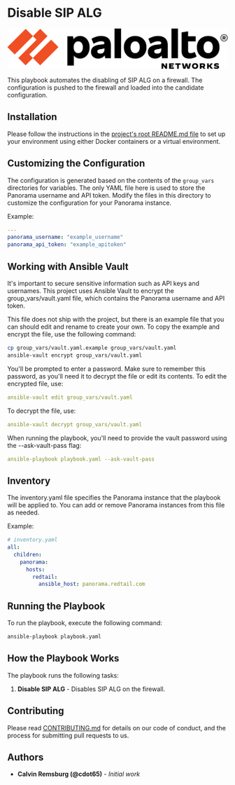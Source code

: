 # Disable SIP ALG

![Palo Alto Networks](../../../images/paloaltonetworks_logo.png)

This playbook automates the disabling of SIP ALG on a firewall. The configuration is pushed to the firewall and loaded into the candidate configuration.

## Installation

Please follow the instructions in the [project's root README.md file](../../../README.md) to set up your environment using either Docker containers or a virtual environment.

## Customizing the Configuration

The configuration is generated based on the contents of the `group_vars` directories for variables. The only YAML file here is used to store the Panorama username and API token. Modify the files in this directory to customize the configuration for your Panorama instance.

Example:

```yaml
---
panorama_username: "example_username"
panorama_api_token: "example_apitoken"
```

## Working with Ansible Vault

It's important to secure sensitive information such as API keys and usernames. This project uses Ansible Vault to encrypt the group_vars/vault.yaml file, which contains the Panorama username and API token.

This file does not ship with the project, but there is an example file that you can should edit and rename to create your own. To copy the example and encrypt the file, use the following command:

```bash
cp group_vars/vault.yaml.example group_vars/vault.yaml
ansible-vault encrypt group_vars/vault.yaml
```

You'll be prompted to enter a password. Make sure to remember this password, as you'll need it to decrypt the file or edit its contents. To edit the encrypted file, use:

```yaml
ansible-vault edit group_vars/vault.yaml
```

To decrypt the file, use:

```yaml
ansible-vault decrypt group_vars/vault.yaml
```

When running the playbook, you'll need to provide the vault password using the --ask-vault-pass flag:

```yaml
ansible-playbook playbook.yaml --ask-vault-pass
```

## Inventory

The inventory.yaml file specifies the Panorama instance that the playbook will be applied to. You can add or remove Panorama instances from this file as needed.

Example:

```yaml
# inventory.yaml
all:
  children:
    panorama:
      hosts:
        redtail:
          ansible_host: panorama.redtail.com
```

## Running the Playbook

To run the playbook, execute the following command:

```bash
ansible-playbook playbook.yaml
```

## How the Playbook Works

The playbook runs the following tasks:

1. **Disable SIP ALG** - Disables SIP ALG on the firewall.

## Contributing

Please read [CONTRIBUTING.md](../../../CONTRIBUTING.md) for details on our code of conduct, and the process for submitting pull requests to us.

## Authors

- **Calvin Remsburg (@cdot65)** - _Initial work_
